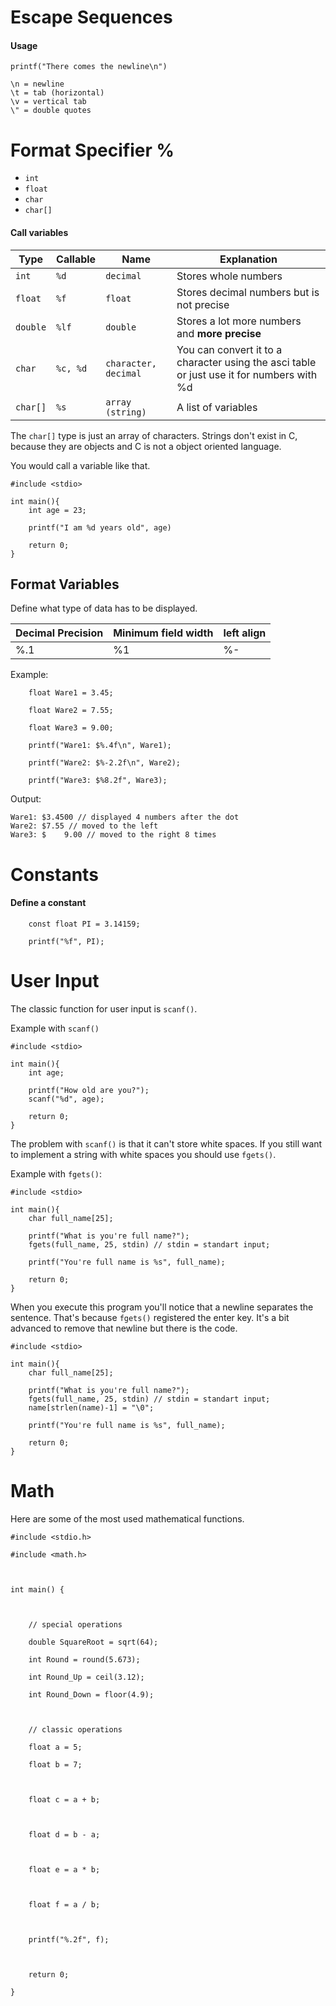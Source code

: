 
# Escape Sequences

#### Usage
`printf("There comes the newline\n")`

```
\n = newline
\t = tab (horizontal)
\v = vertical tab
\" = double quotes
```

# Format Specifier %
- ``int``
- ``float``
- ``char``
- ``char[]``

#### Call variables
| Type       | Callable   | Name                 | Explanation                                                                               |
| ---------- | ---------- | -------------------- | ----------------------------------------------------------------------------------------- |
| ``int``    | ``%d``     | ``decimal``          | Stores whole numbers                                                                      |
| ``float``  | ``%f``     | ``float``            | Stores decimal numbers but is not precise                                                 |
| `double`   | `%lf`      | `double`             | Stores a lot more numbers and **more precise**                                            |
| ``char``   | ``%c, %d`` | `character, decimal` | You can convert it to a character using the asci table or just use it for numbers with %d |
| ``char[]`` | ``%s``     | ``array (string)``   | A list of variables                                                                       |

The `char[]` type is just an array of characters. Strings don't exist in C, because they are objects and C is not a object oriented language. 

You would call a variable like that. 
```
#include <stdio>

int main(){
	int age = 23;

	printf("I am %d years old", age)

	return 0;
}
```

## Format Variables
Define what type of data has to be displayed. 

| Decimal Precision | Minimum field width | left align |
| ----------------- | ------------------- | ---------- |
| %.1               | %1                  | %-         |

Example:
```
	float Ware1 = 3.45;

    float Ware2 = 7.55;

    float Ware3 = 9.00;

    printf("Ware1: $%.4f\n", Ware1);

    printf("Ware2: $%-2.2f\n", Ware2);

    printf("Ware3: $%8.2f", Ware3);
```

Output:
```
Ware1: $3.4500 // displayed 4 numbers after the dot
Ware2: $7.55 // moved to the left
Ware3: $    9.00 // moved to the right 8 times
```

# Constants

#### Define a constant
```
    const float PI = 3.14159;

    printf("%f", PI);
```

# User Input

The classic function for user input is `scanf()`. 

Example with `scanf()`
```
#include <stdio>

int main(){
	int age;
	
	printf("How old are you?");
	scanf("%d", age);

	return 0;
}
```

The problem with `scanf()` is that it can't store white spaces. If you still want to implement a string with white spaces you should use `fgets()`. 

Example with `fgets()`:
```
#include <stdio>

int main(){
	char full_name[25];

	printf("What is you're full name?");
	fgets(full_name, 25, stdin) // stdin = standart input;

	printf("You're full name is %s", full_name);

	return 0;
}
```

When you execute this program you'll notice that a newline separates the sentence. That's because `fgets()` registered the enter key. It's a bit advanced to remove that newline but there is the code.

```
#include <stdio>

int main(){
	char full_name[25];

	printf("What is you're full name?");
	fgets(full_name, 25, stdin) // stdin = standart input;
	name[strlen(name)-1] = "\0";

	printf("You're full name is %s", full_name);

	return 0;
}
```

# Math
Here are some of the most used mathematical functions.
```
#include <stdio.h>

#include <math.h>

  

int main() {

  

    // special operations

    double SquareRoot = sqrt(64);

    int Round = round(5.673);

    int Round_Up = ceil(3.12);

    int Round_Down = floor(4.9);

  

    // classic operations

    float a = 5;

    float b = 7;

  

    float c = a + b;

  

    float d = b - a;

  

    float e = a * b;

  

    float f = a / b;

  

    printf("%.2f", f);

  

    return 0;

}
```

